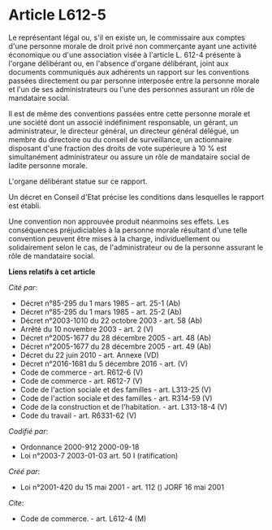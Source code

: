# Article L612-5

Le représentant légal ou, s'il en existe un, le commissaire aux comptes d'une personne morale de droit privé non commerçante
ayant une activité économique ou d'une association visée à l'article L. 612-4 présente à l'organe délibérant ou, en l'absence
d'organe délibérant, joint aux documents communiqués aux adhérents un rapport sur les conventions passées directement ou par
personne interposée entre la personne morale et l'un de ses administrateurs ou l'une des personnes assurant un rôle de
mandataire social.

Il est de même des conventions passées entre cette personne morale et une société dont un associé indéfiniment responsable,
un gérant, un administrateur, le directeur général, un directeur général délégué, un membre du directoire ou du conseil de
surveillance, un actionnaire disposant d'une fraction des droits de vote supérieure à 10 % est simultanément administrateur
ou assure un rôle de mandataire social de ladite personne morale.

L'organe délibérant statue sur ce rapport.

Un décret en Conseil d'Etat précise les conditions dans lesquelles le rapport est établi.

Une convention non approuvée produit néanmoins ses effets. Les conséquences préjudiciables à la personne morale résultant
d'une telle convention peuvent être mises à la charge, individuellement ou solidairement selon le cas, de l'administrateur ou
de la personne assurant le rôle de mandataire social.

**Liens relatifs à cet article**

_Cité par_:

  - Décret n°85-295 du 1 mars 1985 - art. 25-1 (Ab)
  - Décret n°85-295 du 1 mars 1985 - art. 25-2 (Ab)
  - Décret n°2003-1010 du 22 octobre 2003 - art. 58 (Ab)
  - Arrêté du 10 novembre 2003 - art. 2 (V)
  - Décret n°2005-1677 du 28 décembre 2005 - art. 48 (Ab)
  - Décret n°2005-1677 du 28 décembre 2005 - art. 49 (Ab)
  - Décret du 22 juin 2010 - art. Annexe (VD)
  - Décret n°2016-1681 du 5 décembre 2016 - art. (V)
  - Code de commerce - art. R612-6 (V)
  - Code de commerce - art. R612-7 (V)
  - Code de l'action sociale et des familles - art. L313-25 (V)
  - Code de l'action sociale et des familles - art. R314-59 (V)
  - Code de la construction et de l'habitation. - art. L313-18-4 (V)
  - Code du travail - art. R6331-62 (V)

_Codifié par_:

  - Ordonnance 2000-912 2000-09-18
  - Loi n°2003-7 2003-01-03 art. 50 I (ratification)

_Créé par_:

  - Loi n°2001-420 du 15 mai 2001 - art. 112 () JORF 16 mai 2001

_Cite_:

  - Code de commerce. - art. L612-4 (M)
